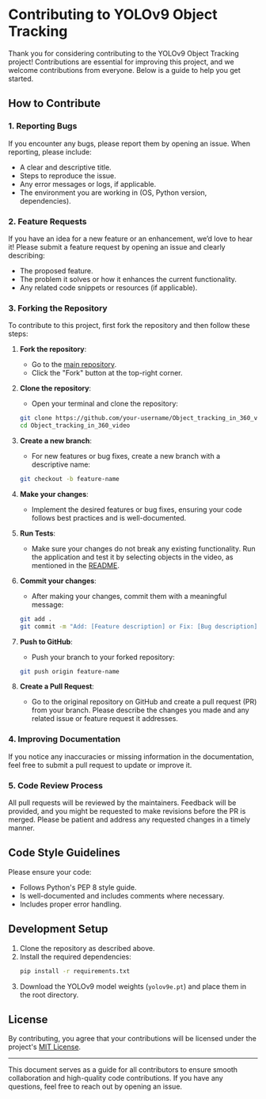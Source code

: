 
# Contributing to YOLOv9 Object Tracking

Thank you for considering contributing to the YOLOv9 Object Tracking project! Contributions are essential for improving this project, and we welcome contributions from everyone. Below is a guide to help you get started.

## How to Contribute

### 1. Reporting Bugs
If you encounter any bugs, please report them by opening an issue. When reporting, please include:
- A clear and descriptive title.
- Steps to reproduce the issue.
- Any error messages or logs, if applicable.
- The environment you are working in (OS, Python version, dependencies).

### 2. Feature Requests
If you have an idea for a new feature or an enhancement, we’d love to hear it! Please submit a feature request by opening an issue and clearly describing:
- The proposed feature.
- The problem it solves or how it enhances the current functionality.
- Any related code snippets or resources (if applicable).

### 3. Forking the Repository
To contribute to this project, first fork the repository and then follow these steps:
1. **Fork the repository**:
   - Go to the [main repository](https://github.com/MAVERICK-VF142/Object_tracking_in_360_video).
   - Click the "Fork" button at the top-right corner.

2. **Clone the repository**:
   - Open your terminal and clone the repository:
   ```bash
   git clone https://github.com/your-username/Object_tracking_in_360_video.git
   cd Object_tracking_in_360_video
   ```

3. **Create a new branch**:
   - For new features or bug fixes, create a new branch with a descriptive name:
   ```bash
   git checkout -b feature-name
   ```

4. **Make your changes**:
   - Implement the desired features or bug fixes, ensuring your code follows best practices and is well-documented.

5. **Run Tests**:
   - Make sure your changes do not break any existing functionality. Run the application and test it by selecting objects in the video, as mentioned in the [README](README.md).

6. **Commit your changes**:
   - After making your changes, commit them with a meaningful message:
   ```bash
   git add .
   git commit -m "Add: [Feature description] or Fix: [Bug description]"
   ```

7. **Push to GitHub**:
   - Push your branch to your forked repository:
   ```bash
   git push origin feature-name
   ```

8. **Create a Pull Request**:
   - Go to the original repository on GitHub and create a pull request (PR) from your branch. Please describe the changes you made and any related issue or feature request it addresses.

### 4. Improving Documentation
If you notice any inaccuracies or missing information in the documentation, feel free to submit a pull request to update or improve it.

### 5. Code Review Process
All pull requests will be reviewed by the maintainers. Feedback will be provided, and you might be requested to make revisions before the PR is merged. Please be patient and address any requested changes in a timely manner.

## Code Style Guidelines
Please ensure your code:
- Follows Python's PEP 8 style guide.
- Is well-documented and includes comments where necessary.
- Includes proper error handling.

## Development Setup
1. Clone the repository as described above.
2. Install the required dependencies:
   ```bash
   pip install -r requirements.txt
   ```
3. Download the YOLOv9 model weights (`yolov9e.pt`) and place them in the root directory.

## License
By contributing, you agree that your contributions will be licensed under the project's [MIT License](LICENSE).

---

This document serves as a guide for all contributors to ensure smooth collaboration and high-quality code contributions. If you have any questions, feel free to reach out by opening an issue.


